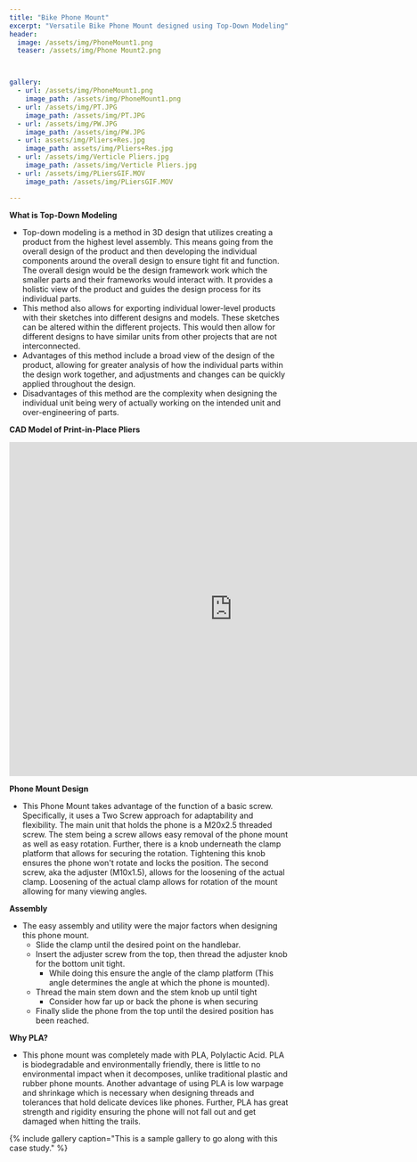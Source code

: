 ```yaml
---
title: "Bike Phone Mount"
excerpt: "Versatile Bike Phone Mount designed using Top-Down Modeling"
header:
  image: /assets/img/PhoneMount1.png
  teaser: /assets/img/Phone Mount2.png



gallery:
  - url: /assets/img/PhoneMount1.png
    image_path: /assets/img/PhoneMount1.png
  - url: /assets/img/PT.JPG
    image_path: /assets/img/PT.JPG
  - url: /assets/img/PW.JPG
    image_path: /assets/img/PW.JPG
  - url: assets/img/Pliers+Res.jpg
    image_path: assets/img/Pliers+Res.jpg
  - url: /assets/img/Verticle Pliers.jpg
    image_path: /assets/img/Verticle Pliers.jpg
  - url: /assets/img/PLiersGIF.MOV
    image_path: /assets/img/PLiersGIF.MOV

---
```


**What is Top-Down Modeling** 
* Top-down modeling is a method in 3D design that utilizes creating a product from the highest level assembly. This means going from the overall design of the product and then developing the individual components around the overall design to ensure tight fit and function. The overall design would be the design framework work which the smaller parts and their frameworks would interact with. It provides a holistic view of the product and guides the design process for its individual parts. 
* This method also allows for exporting individual lower-level products with their sketches into different designs and models. These sketches can be altered within the different projects. This would then allow for different designs to have similar units from other projects that are not interconnected.  
* Advantages of this method include a broad view of the design of the product, allowing for greater analysis of how the individual parts within the design work together, and adjustments and changes can be quickly applied throughout the design.
* Disadvantages of this method are the complexity when designing the individual unit being wery of actually working on the intended unit and over-engineering of parts. 


**CAD Model of Print-in-Place Pliers**
<iframe src="https://vanderbilt643.autodesk360.com/shares/public/SH512d4QTec90decfa6e88060f78c0e555c7?mode=embed" width="800" height="600" allowfullscreen="true" webkitallowfullscreen="true" mozallowfullscreen="true"  frameborder="0"></iframe>


**Phone Mount Design**
* This Phone Mount takes advantage of the function of a basic screw. Specifically, it uses a Two Screw approach for adaptability and flexibility. The main unit that holds the phone is a M20x2.5 threaded screw. The stem being a screw allows easy removal of the phone mount as well as easy rotation. Further, there is a knob underneath the clamp platform that allows for securing the rotation. Tightening this knob ensures the phone won't rotate and locks the position. The second screw, aka the adjuster (M10x1.5), allows for the loosening of the actual clamp. Loosening of the actual clamp allows for rotation of the mount allowing for many viewing angles. 

**Assembly**
* The easy assembly and utility were the major factors when designing this phone mount.
  * Slide the clamp until the desired point on the handlebar. 
  * Insert the adjuster screw from the top, then thread the adjuster knob for the bottom unit tight. 
     * While doing this ensure the angle of the clamp platform (This angle determines the angle at which the phone is mounted).
  * Thread the main stem down and the stem knob up until tight 
     * Consider how far up or back the phone is when securing
  * Finally slide the phone from the top until the desired position has been reached. 

**Why PLA?**
* This phone mount was completely made with PLA, Polylactic Acid. PLA is biodegradable and environmentally friendly, there is little to no environmental impact when it decomposes, unlike traditional plastic and rubber phone mounts. Another advantage of using PLA is low warpage and shrinkage which is necessary when designing threads and tolerances that hold delicate devices like phones. Further, PLA has great strength and rigidity ensuring the phone will not fall out and get damaged when hitting the trails. 







{% include gallery caption="This is a sample gallery to go along with this case study." %}



